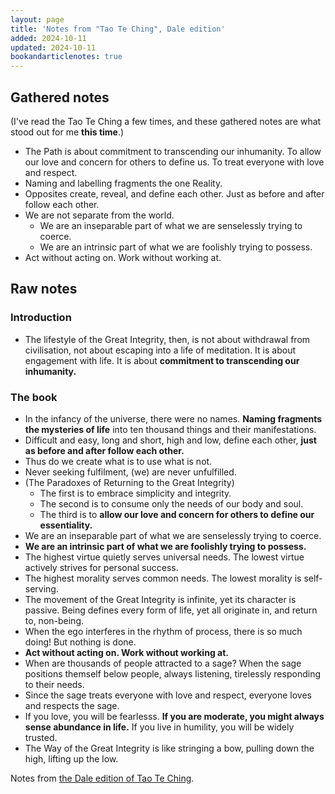 ```yaml
---
layout: page
title: 'Notes from "Tao Te Ching", Dale edition'
added: 2024-10-11
updated: 2024-10-11
bookandarticlenotes: true
---
```


## Gathered notes

(I've read the Tao Te Ching a few times, and these gathered notes are what stood out for me **this time**.)

- The Path is about commitment to transcending our inhumanity. To allow our love and concern for others to define us. To treat everyone with love and respect.
- Naming and labelling fragments the one Reality.
- Opposites create, reveal, and define each other. Just as before and after follow each other.
- We are not separate from the world.
    - We are an inseparable part of what we are senselessly trying to coerce.
    - We are an intrinsic part of what we are foolishly trying to possess.
- Act without acting on. Work without working at.

## Raw notes

### Introduction

- The lifestyle of the Great Integrity, then, is not about withdrawal from civilisation, not about escaping into a life of meditation. It is about engagement with life. It is about **commitment to transcending our inhumanity.**

### The book

- In the infancy of the universe, there were no names. **Naming fragments the mysteries of life** into ten thousand things and their manifestations.
- Difficult and easy, long and short, high and low, define each other, **just as before and after follow each other.**
- Thus do we create what is to use what is not.
- Never seeking fulfilment, (we) are never unfulfilled.
- (The Paradoxes of Returning to the Great Integrity)
    - The first is to embrace simplicity and integrity.
    - The second is to consume only the needs of our body and soul.
    - The third is to **allow our love and concern for others to define our essentiality.**
- We are an inseparable part of what we are senselessly trying to coerce.
- **We are an intrinsic part of what we are foolishly trying to possess.**
- The highest virtue quietly serves universal needs. The lowest virtue actively strives for personal success.
- The highest morality serves common needs. The lowest morality is self-serving.
- The movement of the Great Integrity is infinite, yet its character is passive. Being defines every form of life, yet all originate in, and return to, non-being.
- When the ego interferes in the rhythm of process, there is so much doing! But nothing is done.
- **Act without acting on. Work without working at.**
- When are thousands of people attracted to a sage? When the sage positions themself below people, always listening, tirelessly responding to their needs.
- Since the sage treats everyone with love and respect, everyone loves and respects the sage.
- If you love, you will be fearlesss. **If you are moderate, you might always sense abundance in life.** If you live in humility, you will be widely trusted.
- The Way of the Great Integrity is like stringing a bow, pulling down the high, lifting up the low.

Notes from [the Dale edition of Tao Te Ching](https://www.penguin.co.nz/books/tao-te-ching-9781780289649).